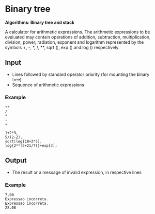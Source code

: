 # Binary tree

**Algorithms: Binary tree and stack**

A calculator for arithmetic expressions. The arithmetic expressions to be evaluated may contain operations of addition, 
subtraction, multiplication, division, power, radiation, exponent and logarithm represented by the symbols +, -, *, /, **,
sqrt (), exp () and log () respectively.

## Input

* Lines followed by standard operator priority (for mounting the binary tree)
* Sequence of arithmetic expressions

### Example
```
**
/
*
-
+

1+2*3,
5/(2-2),
sqrt[log{10+2*3],
log{2**(5+21/7)}+exp[3];
```
## Output

* The result or a message of invalid expression, in respective lines

### Example
```
7.00
Expressao incorreta.
Expressao incorreta.
28.08
```
